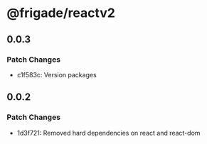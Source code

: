 # @frigade/reactv2

## 0.0.3

### Patch Changes

- c1f583c: Version packages

## 0.0.2

### Patch Changes

- 1d3f721: Removed hard dependencies on react and react-dom
